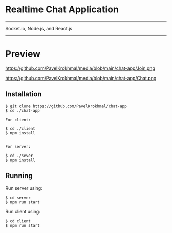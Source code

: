 # Realtime Chat Application

---

Socket.io, Node.js, and React.js

---

# Preview

https://github.com/PavelKrokhmal/media/blob/main/chat-app/Join.png

https://github.com/PavelKrokhmal/media/blob/main/chat-app/Chat.png

## Installation

```
$ git clone https://github.com/PavelKrokhmal/chat-app
$ cd ./chat-app

For client:

$ cd ./client
$ npm install


For server:

$ cd ./sever
$ npm install

```

## Running

Run server using:

```
$ cd server
$ npm run start
```


Run client using:

```
$ cd client
$ npm run start
```